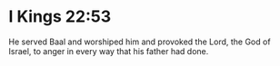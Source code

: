# I Kings 22:53

He served Baal and worshiped him and provoked the Lord, the God of Israel, to anger in every way that his father had done.
